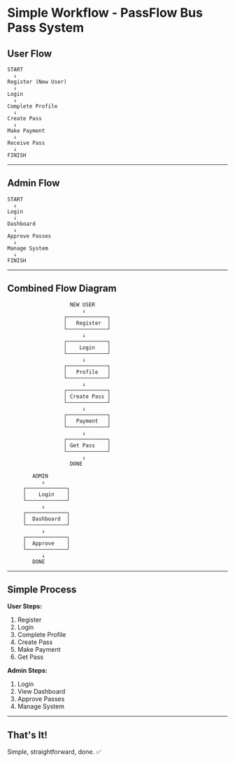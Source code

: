 # Simple Workflow - PassFlow Bus Pass System

## User Flow

```
START
  ↓
Register (New User)
  ↓
Login
  ↓
Complete Profile
  ↓
Create Pass
  ↓
Make Payment
  ↓
Receive Pass
  ↓
FINISH
```

---

## Admin Flow

```
START
  ↓
Login
  ↓
Dashboard
  ↓
Approve Passes
  ↓
Manage System
  ↓
FINISH
```

---

## Combined Flow Diagram

```
                    NEW USER
                        ↓
                  ┌─────────────┐
                  │   Register  │
                  └─────────────┘
                        ↓
                  ┌─────────────┐
                  │    Login    │
                  └─────────────┘
                        ↓
                  ┌─────────────┐
                  │   Profile   │
                  └─────────────┘
                        ↓
                  ┌─────────────┐
                  │ Create Pass │
                  └─────────────┘
                        ↓
                  ┌─────────────┐
                  │   Payment   │
                  └─────────────┘
                        ↓
                  ┌─────────────┐
                  │ Get Pass    │
                  └─────────────┘
                        ↓
                    DONE

        ADMIN
           ↓
     ┌─────────────┐
     │    Login    │
     └─────────────┘
           ↓
     ┌─────────────┐
     │  Dashboard  │
     └─────────────┘
           ↓
     ┌─────────────┐
     │  Approve    │
     └─────────────┘
           ↓
        DONE
```

---

## Simple Process

**User Steps:**
1. Register
2. Login
3. Complete Profile
4. Create Pass
5. Make Payment
6. Get Pass

**Admin Steps:**
1. Login
2. View Dashboard
3. Approve Passes
4. Manage System

---

## That's It!

Simple, straightforward, done. ✅

